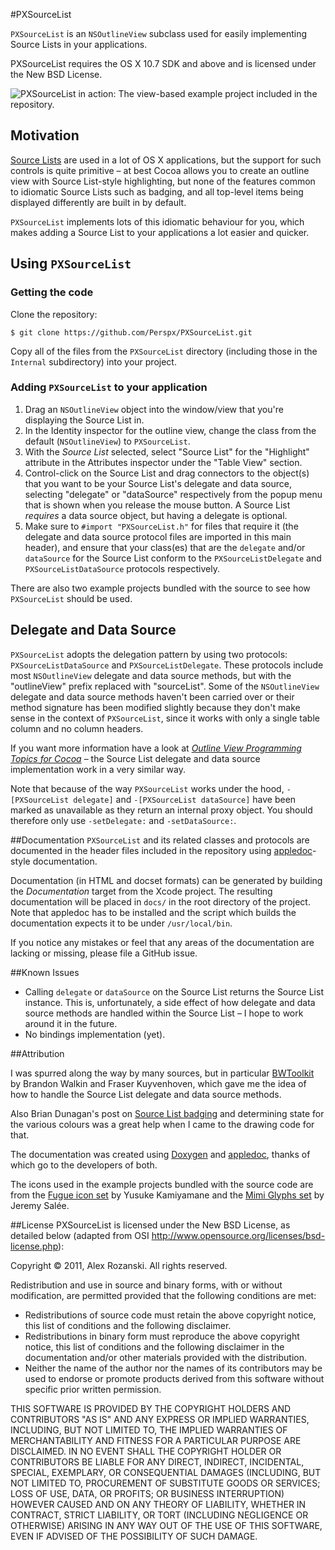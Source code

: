 #PXSourceList

`PXSourceList` is an `NSOutlineView` subclass used for easily implementing Source Lists in your applications.

PXSourceList requires the OS X 10.7 SDK and above and is licensed under the New BSD License.

![PXSourceList in action: The view-based example project included in the repository.](https://raw.github.com/Perspx/PXSourceList/master/Examples/Screenshots/PXSourceList-ViewBased-Example.png)

## Motivation
[Source Lists][2] are used in a lot of OS X applications, but the support for such controls is quite primitive – at best Cocoa allows you to create an outline view with Source List-style highlighting, but none of the features common to idiomatic Source Lists such as badging, and all top-level items being displayed differently are built in by default.

`PXSourceList` implements lots of this idiomatic behaviour for you, which makes adding a Source List to your applications a lot easier and quicker.

## Using `PXSourceList`

### Getting the code

Clone the repository:

    $ git clone https://github.com/Perspx/PXSourceList.git
    
Copy all of the files from the `PXSourceList` directory (including those in the `Internal` subdirectory) into your project.

### Adding `PXSourceList` to your application

 1. Drag an `NSOutlineView` object into the window/view that you're displaying the Source List in.
 2. In the Identity inspector for the outline view, change the class from the default (`NSOutlineView`) to `PXSourceList`.
 3. With the *Source List* selected, select "Source List" for the "Highlight" attribute in the Attributes inspector under the "Table View" section.
 4. Control-click on the Source List and drag connectors to the object(s) that you want to be your Source List's delegate and data source, selecting "delegate" or "dataSource" respectively from the popup menu that is shown when you release the mouse button. A Source List *requires* a data source object, but having a delegate is optional.
 5. Make sure to `#import "PXSourceList.h"` for files that require it (the delegate and data source protocol files are imported in this main header), and ensure that your class(es) that are the `delegate` and/or `dataSource` for the Source List conform to the `PXSourceListDelegate` and `PXSourceListDataSource` protocols respectively.

There are also two example projects bundled with the source to see how `PXSourceList` should be used.

## Delegate and Data Source
`PXSourceList` adopts the delegation pattern by using two protocols: `PXSourceListDataSource` and `PXSourceListDelegate`. These protocols include most `NSOutlineView` delegate and data source methods, but with the "outlineView" prefix replaced with "sourceList". Some of the `NSOutlineView` delegate and data source methods haven't been carried over or their method signature has been modified slightly because they don't make sense in the context of `PXSourceList`, since it works with only a single table column and no column headers.

If you want more information have a look at *[Outline View Programming Topics for Cocoa][4]* – the Source List delegate and data source implementation work in a very similar way.

Note that because of the way `PXSourceList` works under the hood, `-[PXSourceList delegate]` and `-[PXSourceList dataSource]` have been marked as unavailable as they return an internal proxy object. You should therefore only use `-setDelegate:` and `-setDataSource:`.

##Documentation
`PXSourceList` and its related classes and protocols are documented in the header files included in the repository using [appledoc](http://gentlebytes.com/appledoc/)-style documentation.

Documentation (in HTML and docset formats) can be generated by building the *Documentation* target from the Xcode project. The resulting documentation will be placed in `docs/` in the root directory of the project. Note that appledoc has to be installed and the script which builds the documentation expects it to be under `/usr/local/bin`.

If you notice any mistakes or feel that any areas of the documentation are lacking or missing, please file a GitHub issue.

##Known Issues

  - Calling `delegate` or `dataSource` on the Source List returns the Source List instance. This is, unfortunately, a side effect of how delegate and data source methods are handled within the Source List – I hope to work around it in the future.
  - No bindings implementation (yet).

##Attribution

I was spurred along the way by many sources, but in particular [BWToolkit][8] by Brandon Walkin and Fraser Kuyvenhoven, which gave me the idea of how to handle the Source List delegate and data source methods.

Also Brian Dunagan's post on [Source List badging][9] and determining state for the various colours was a great help when I came to the drawing code for that.

The documentation was created using [Doxygen][10] and [appledoc][11], thanks of which go to the developers of both.

The icons used in the example projects bundled with the source code are from the [Fugue icon set][12] by Yusuke Kamiyamane and the [Mimi Glyphs set][13] by Jeremy Salée.

##License
PXSourceList is licensed under the New BSD License, as detailed below (adapted from OSI http://www.opensource.org/licenses/bsd-license.php):


Copyright &copy; 2011, Alex Rozanski.
All rights reserved.

Redistribution and use in source and binary forms, with or without modification, are permitted provided that the following conditions are met:

- Redistributions of source code must retain the above copyright notice, this list of conditions and the following disclaimer.
- Redistributions in binary form must reproduce the above copyright notice, this list of conditions and the following disclaimer in the documentation and/or other materials provided with the distribution.
- Neither the name of the author nor the names of its contributors may be used to endorse or promote products derived from this software without specific prior written permission.

THIS SOFTWARE IS PROVIDED BY THE COPYRIGHT HOLDERS AND CONTRIBUTORS "AS IS" AND ANY EXPRESS OR IMPLIED WARRANTIES, INCLUDING, BUT NOT LIMITED TO, THE IMPLIED WARRANTIES OF MERCHANTABILITY AND FITNESS FOR A PARTICULAR PURPOSE ARE DISCLAIMED. IN NO EVENT SHALL THE COPYRIGHT HOLDER OR CONTRIBUTORS BE LIABLE FOR ANY DIRECT, INDIRECT, INCIDENTAL, SPECIAL, EXEMPLARY, OR CONSEQUENTIAL DAMAGES (INCLUDING, BUT NOT LIMITED TO, PROCUREMENT OF SUBSTITUTE GOODS OR SERVICES; LOSS OF USE, DATA, OR PROFITS; OR BUSINESS INTERRUPTION) HOWEVER CAUSED AND ON ANY THEORY OF LIABILITY, WHETHER IN CONTRACT, STRICT LIABILITY, OR TORT (INCLUDING NEGLIGENCE OR OTHERWISE) ARISING IN ANY WAY OUT OF THE USE OF THIS SOFTWARE, EVEN IF ADVISED OF THE POSSIBILITY OF SUCH DAMAGE.


  [1]: http://github.com/Perspx/PXSourceList/downloads
  [2]: http://developer.apple.com/library/mac/documentation/UserExperience/Conceptual/AppleHIGuidelines/Windows/Windows.html#//apple_ref/doc/uid/20000961-CHDDIGDE
  [3]: http://perspx.com/wp-content/uploads/2010/01/pxsourcelist.jpg
  [4]: http://developer.apple.com/mac/library/DOCUMENTATION/Cocoa/Conceptual/OutlineView/Articles/UsingOutlineDataSource.html
  [5]: http://github.com/Perspx/PXSourceList/downloads
  [6]: http://perspx.com/contact
  [7]: http://github.com/Perspx/PXSourceList/downloads
  [8]: http://brandonwalkin.com/bwtoolkit/
  [9]: http://www.bdunagan.com/2008/11/10/cocoa-tutorial-source-list-badges-part-2/
  [10]: http://www.doxygen.org/
  [11]: http://www.gentlebytes.com/freeware/appledoc/
  [12]: http://www.pinvoke.com/
  [13]: http://salleedesign.com/resources/mimi-glyphs/
